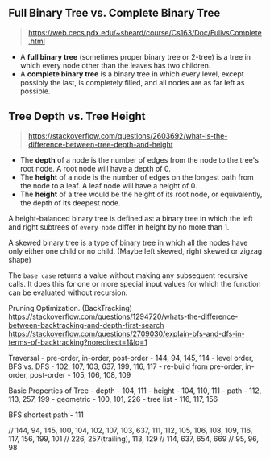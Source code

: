 ## Full Binary Tree vs. Complete Binary Tree
> https://web.cecs.pdx.edu/~sheard/course/Cs163/Doc/FullvsComplete.html
- A **full binary tree** (sometimes proper binary tree or 2-tree) is a tree in which every node other than the leaves has two children.
- A **complete binary tree** is a binary tree in which every level, except possibly the last, is completely filled, and all nodes are as far left as possible.

## Tree Depth vs. Tree Height
> https://stackoverflow.com/questions/2603692/what-is-the-difference-between-tree-depth-and-height
- The **depth** of a node is the number of edges from the node to the tree's root node. A root node will have a depth of 0.
- The **height** of a node is the number of edges on the longest path from the node to a leaf. A leaf node will have a height of 0.
- The **height** of a tree would be the height of its root node, or equivalently, the depth of its deepest node.

A height-balanced binary tree is defined as: a binary tree in which the left and right subtrees of `every node` differ in height by no more than 1.

A skewed binary tree is a type of binary tree in which all the nodes have only either one child or no child. (Maybe left skewed, right skewed or zigzag shape)

The `base case` returns a value without making any subsequent recursive calls. It does this for one or more special input values for which the function can be evaluated without recursion.

Pruning Optimization. (BackTracking)
https://stackoverflow.com/questions/1294720/whats-the-difference-between-backtracking-and-depth-first-search
https://stackoverflow.com/questions/2709030/explain-bfs-and-dfs-in-terms-of-backtracking?noredirect=1&lq=1

Traversal
    - pre-order, in-order, post-order
        - 144, 94, 145, 114
    - level order, BFS vs. DFS
        - 102, 107, 103, 637, 199, 116, 117
    - re-build from pre-order, in-order, post-order
        - 105, 106, 108, 109

Basic Properties of Tree
    - depth
        - 104, 111
    - height
        - 104, 110, 111
    - path
        - 112, 113, 257, 199
    - geometric
        - 100, 101, 226
    - tree list
        - 116, 117, 156

BFS shortest path
    - 111


// 144, 94, 145, 100, 104, 102, 107, 103, 637, 111, 112, 105, 106, 108, 109, 116, 117, 156, 199, 101
// 226, 257(trailing), 113, 129
// 114, 637, 654, 669
// 95, 96, 98

